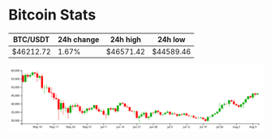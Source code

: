 # Bitcoin Stats

BTC/USDT|24h change|24h high|24h low|
|---|---|---|---|
|$46212.72|1.67%|$46571.42|$44589.46|

<img src="./chart.svg">
